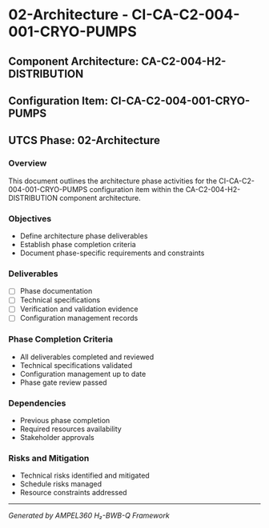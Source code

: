 # 02-Architecture - CI-CA-C2-004-001-CRYO-PUMPS

## Component Architecture: CA-C2-004-H2-DISTRIBUTION
## Configuration Item: CI-CA-C2-004-001-CRYO-PUMPS
## UTCS Phase: 02-Architecture

### Overview
This document outlines the architecture phase activities for the CI-CA-C2-004-001-CRYO-PUMPS configuration item within the CA-C2-004-H2-DISTRIBUTION component architecture.

### Objectives
- Define architecture phase deliverables
- Establish phase completion criteria
- Document phase-specific requirements and constraints

### Deliverables
- [ ] Phase documentation
- [ ] Technical specifications
- [ ] Verification and validation evidence
- [ ] Configuration management records

### Phase Completion Criteria
- All deliverables completed and reviewed
- Technical specifications validated
- Configuration management up to date
- Phase gate review passed

### Dependencies
- Previous phase completion
- Required resources availability
- Stakeholder approvals

### Risks and Mitigation
- Technical risks identified and mitigated
- Schedule risks managed
- Resource constraints addressed

---
*Generated by AMPEL360 H₂-BWB-Q Framework*
